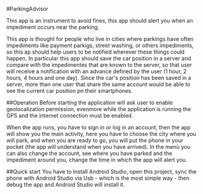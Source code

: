 #ParkingAdvisor

This app is an instrument to avoid fines, this app should alert you when an impediment occurs near the parking.

This app is thought for people who live in cities where parkings have often impediments like payment parkigs, street washing, or others impediments, so this ap should help users to be notified wherever these things could happen.
In particular this app should save the car position in a server and compare with the impedimentes that are known to the server, so that user will receive a notification with an advance defined by the user (1 hour, 2 hours, 4 hours and one day).
Since the car's position has been saved in a server, more than one user that share the same account would be able to see the current car position pn their smartphones.


##Operation
Before starting the application will ask user to enable geolocalization permission, evenmore while the application is running the GPS and the internet connection must be enabled.

When the app runs, you have to sign in or log in an account, then the app will show you the main activity, here you have to choose the city where you will park, 
and when you are ready to go, you will put the phone in your pocket (the app will understand when you have arrived).
In the menù you can also change the account, see where you have parked and the impediment around you, change the time in which the app will alert you.

##Quick start
You have to install Android Studio, open this project, sync the phone with Android Studio via Usb - which is the most simple way - then debug the app and Android Studio
will install it.


 

